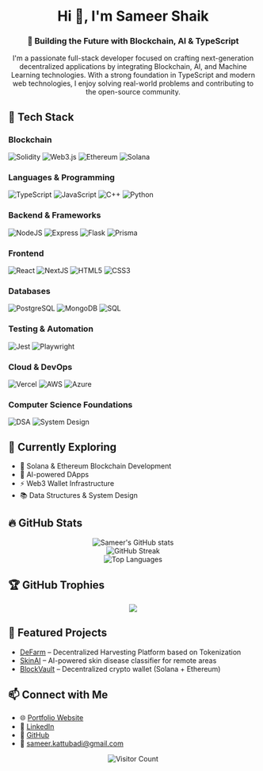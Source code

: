 <h1 align="center">Hi 👋, I'm Sameer Shaik</h1>
<h3 align="center">🚀 Building the Future with Blockchain, AI & TypeScript</h3>

<p align="center">
I'm a passionate full-stack developer focused on crafting next-generation decentralized applications by integrating Blockchain, AI, and Machine Learning technologies. With a strong foundation in TypeScript and modern web technologies, I enjoy solving real-world problems and contributing to the open-source community.
</p>


## 🚀 Tech Stack

### Blockchain
![Solidity](https://img.shields.io/badge/solidity-%23363636.svg?style=for-the-badge&logo=solidity&logoColor=white)
![Web3.js](https://img.shields.io/badge/web3.js-%23F16822.svg?style=for-the-badge&logo=web3.js&logoColor=white)
![Ethereum](https://img.shields.io/badge/ethereum-%233C3C3D.svg?style=for-the-badge&logo=ethereum&logoColor=white)
![Solana](https://img.shields.io/badge/solana-%23000000.svg?style=for-the-badge&logo=solana&logoColor=white)

### Languages & Programming
![TypeScript](https://img.shields.io/badge/typescript-%23007ACC.svg?style=for-the-badge&logo=typescript&logoColor=white) 
![JavaScript](https://img.shields.io/badge/javascript-%23F7DF1E.svg?style=for-the-badge&logo=javascript&logoColor=black)
![C++](https://img.shields.io/badge/c++-%2300599C.svg?style=for-the-badge&logo=c%2B%2B&logoColor=white) 
![Python](https://img.shields.io/badge/python-%233776AB.svg?style=for-the-badge&logo=python&logoColor=white)

### Backend & Frameworks
![NodeJS](https://img.shields.io/badge/node.js-%23339933.svg?style=for-the-badge&logo=node.js&logoColor=white)
![Express](https://img.shields.io/badge/express-%23000000.svg?style=for-the-badge&logo=express&logoColor=white)
![Flask](https://img.shields.io/badge/flask-%23000.svg?style=for-the-badge&logo=flask&logoColor=white)
![Prisma](https://img.shields.io/badge/prisma-%230C344B.svg?style=for-the-badge&logo=prisma&logoColor=white)

### Frontend
![React](https://img.shields.io/badge/react-%2361DAFB.svg?style=for-the-badge&logo=react&logoColor=black) 
![NextJS](https://img.shields.io/badge/next.js-%23000000.svg?style=for-the-badge&logo=next.js&logoColor=white)
![HTML5](https://img.shields.io/badge/html5-%23E34F26.svg?style=for-the-badge&logo=html5&logoColor=white) 
![CSS3](https://img.shields.io/badge/css3-%231572B6.svg?style=for-the-badge&logo=css3&logoColor=white)

### Databases
![PostgreSQL](https://img.shields.io/badge/postgresql-%23316192.svg?style=for-the-badge&logo=postgresql&logoColor=white)
![MongoDB](https://img.shields.io/badge/mongodb-%2347A248.svg?style=for-the-badge&logo=mongodb&logoColor=white)
![SQL](https://img.shields.io/badge/sql-%2300C7B7.svg?style=for-the-badge&logo=sqlite&logoColor=white)


### Testing & Automation
![Jest](https://img.shields.io/badge/jest-%23C21325.svg?style=for-the-badge&logo=jest&logoColor=white)
![Playwright](https://img.shields.io/badge/playwright-%2300B88A.svg?style=for-the-badge&logo=playwright&logoColor=white)

### Cloud & DevOps
![Vercel](https://img.shields.io/badge/vercel-%23000000.svg?style=for-the-badge&logo=vercel&logoColor=white)
![AWS](https://img.shields.io/badge/aws-%23FF9900.svg?style=for-the-badge&logo=amazonaws&logoColor=white)
![Azure](https://img.shields.io/badge/azure-%230072C6.svg?style=for-the-badge&logo=microsoftazure&logoColor=white)

### Computer Science Foundations
![DSA](https://img.shields.io/badge/dsa-%2300ADD8.svg?style=for-the-badge&logo=codeforces&logoColor=white)
![System Design](https://img.shields.io/badge/system%20design-%23FF8800.svg?style=for-the-badge&logo=architect&logoColor=white)



## 🧠 Currently Exploring
- 🔗 Solana & Ethereum Blockchain Development  
- 🤖 AI-powered DApps  
- ⚡ Web3 Wallet Infrastructure  
- 📚 Data Structures & System Design  

## 🔥 GitHub Stats

<p align="center">
  <img src="https://github-readme-stats.vercel.app/api?username=SSameer20&theme=dark&hide_border=true&show_icons=true" alt="Sameer's GitHub stats" />
  <br/>
  <img src="https://github-readme-streak-stats.herokuapp.com/?user=SSameer20&theme=dark&hide_border=true" alt="GitHub Streak"/>
  <br/>
  <img src="https://github-readme-stats.vercel.app/api/top-langs/?username=SSameer20&theme=dark&hide_border=true&layout=compact" alt="Top Languages"/>
</p>

## 🏆 GitHub Trophies

<p align="center">
  <img src="https://github-profile-trophy.vercel.app/?username=SSameer20&theme=radical&no-frame=false&no-bg=true&margin-w=4" />
</p>



## 📌 Featured Projects
- [DeFarm](https://github.com/SSameer20/DeFarm) – Decentralized Harvesting Platform based on Tokenization
- [SkinAI](https://github.com/SSameer20/SkinAI) – AI-powered skin disease classifier for remote areas
- [BlockVault](https://github.com/SSameer20/BlockVault) – Decentralized crypto wallet (Solana + Ethereum)




## 📫 Connect with Me

- 🌐 [Portfolio Website](https://sameer.digital)
- 🔗 [LinkedIn](https://www.linkedin.com/in/20-sameershaik/)
- 🐙 [GitHub](https://github.com/SSameer20)
- 📧 sameer.kattubadi@gmail.com


<p align="center">
  <img src="https://visitcount.itsvg.in/api?id=SSameer20&icon=0&color=0" alt="Visitor Count"/>
</p>

